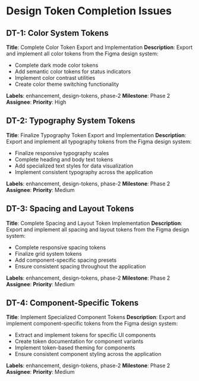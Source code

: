 # Design Token Completion Issues

## DT-1: Color System Tokens
**Title**: Complete Color Token Export and Implementation
**Description**:
Export and implement all color tokens from the Figma design system:
- Complete dark mode color tokens
- Add semantic color tokens for status indicators
- Implement color contrast utilities
- Create color theme switching functionality

**Labels**: enhancement, design-tokens, phase-2
**Milestone**: Phase 2
**Assignee**: 
**Priority**: High

## DT-2: Typography System Tokens
**Title**: Finalize Typography Token Export and Implementation
**Description**:
Export and implement all typography tokens from the Figma design system:
- Finalize responsive typography scales
- Complete heading and body text tokens
- Add specialized text styles for data visualization
- Implement consistent typography across the application

**Labels**: enhancement, design-tokens, phase-2
**Milestone**: Phase 2
**Assignee**: 
**Priority**: Medium

## DT-3: Spacing and Layout Tokens
**Title**: Complete Spacing and Layout Token Implementation
**Description**:
Export and implement all spacing and layout tokens from the Figma design system:
- Complete responsive spacing tokens
- Finalize grid system tokens
- Add component-specific spacing presets
- Ensure consistent spacing throughout the application

**Labels**: enhancement, design-tokens, phase-2
**Milestone**: Phase 2
**Assignee**: 
**Priority**: Medium

## DT-4: Component-Specific Tokens
**Title**: Implement Specialized Component Tokens
**Description**:
Export and implement component-specific tokens from the Figma design system:
- Extract and implement tokens for specific UI components
- Create token documentation for component variants
- Implement token-based theming for components
- Ensure consistent component styling across the application

**Labels**: enhancement, design-tokens, phase-2
**Milestone**: Phase 2
**Assignee**: 
**Priority**: Medium
